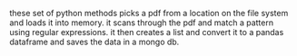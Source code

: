 these set of python methods picks a pdf from a location on the file system and loads it into memory.
it scans through the pdf and match a pattern using regular expressions.
it then creates a list and convert it to a pandas dataframe and saves the data in a mongo db.